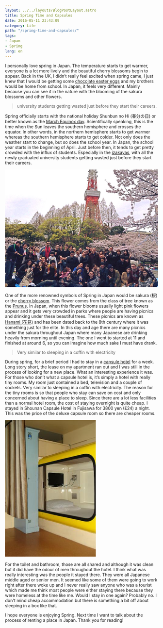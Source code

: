 ```yaml
---
layout: ../../layouts/BlogPostLayout.astro
title: Spring Time and Capsules
date: 2016-05-11 23:43:09
category: Life
path: "/spring-time-and-capsules/"
tags:
- Japan
- Spring
lang: en
---
```


I personally love spring in Japan. The temperature starts to get warmer, everyone is a lot more lively and the beautiful cherry blossoms begin to appear. Back in the UK, I didn’t really feel excited when spring came, I just knew that I would be getting some [chocolate easter eggs](http://www.theguardian.com/lifeandstyle/2016/mar/09/easter-eggs-2016-best-worst-taste-test-chocolate) and my brothers would be home from school. In Japan, it feels very different. Mainly because you can see it in the nature with the blooming of the sakura blossoms and other flowers.

> university students getting wasted just before they start their careers.

Spring officially starts with the national holiday Shunbun no Hi (春分の日) or better known as the [March Equinox day](http://www.telegraph.co.uk/news/uknews/12199262/The-first-day-of-spring.-The-Vernal-Equinox-Everything-you-need-to-know.html). Scientifically speaking, this is the time when the Sun leaves the southern hemisphere and crosses the equator. In other words, in the northern hemisphere starts to get warmer whereas the southern hemisphere starts to get colder. Not only does the weather start to change, but so does the school year. In Japan, the school year starts in the beginning of April. Just before then, it tends to get pretty crowded with the influx of students. Especially in the [izakayas](http://japan-magazine.jnto.go.jp/en/1202_izakaya.html), with all the newly graduated university students getting wasted just before they start their careers.

![Hanami with all my mates outside Tokyo Tower](./hanami-tokyo.jpg)

One of the more renowned symbols of Spring in Japan would be sakura (桜) or the [cherry blossom](https://www.jnto.go.jp/sakura/eng/index.php). This flower comes from the class of tree known as the [Prunus](http://www.flemings.com.au/ornamental_listing.asp?variety=Prunus). In Japan, when this flower blooms usually light pink flowers appear and it gets very crowded in parks where people are having picnics and drinking under these beautiful trees. These picnics are known as [Hanami (花見)](http://www.realestate-tokyo.com/news/cherry-blossoms-tokyo/) and has been dated back to the 8th century where it was something just for the elite. In this day and age there are many picnics under the sakura throughout Japan where many Japanese are drinking heavily from morning until evening. The one I went to started at 11 and finished at around 6, so you can imagine how much sake I must have drank.

> Very similar to sleeping in a coffin with electricity

During spring, for a brief period I had to stay in a [capsule hotel](http://kotaku.com/5990496/your-guide-to-japanese-capsule-hotels) for a week. Long story short, the lease on my apartment ran out and I was still in the process of looking for a new place. What an interesting experience it was. For those who don’t what a capsule hotel is, it’s simply a hotel with really tiny rooms. My room just contained a bed, television and a couple of sockets. Very similar to sleeping in a coffin with electricity. The reason for the tiny rooms is so that people who stay can save on cost and only concerned about having a place to sleep. Since there are a lot less facilities than a normal hotel room, the cost of staying overnight is quite cheap. I stayed in Shounan Capsule Hotel in Fujisawa for 3800 yen (£24) a night. This was the price of the deluxe capsule room so there are cheaper rooms.

![Outside the deluxe capsules](./outside-capsule.jpg)

For the toilet and bathroom, those are all shared and although it was clean but it did have the odour of men throughout the hotel. I think what was really interesting was the people it stayed there. They were all Japanese middle aged or senior men. It seemed like some of them were going to work right after there woke up and I never really saw anyone who was a tourist which made me think most people were either staying there because they were homeless at the time like me. Would I stay in one again? Probably no. I don't mind cheap accommodation but there is something a bit off about sleeping in a box like that.

I hope everyone is enjoying Spring. Next time I want to talk about the process of renting a place in Japan. Thank you for reading!